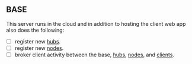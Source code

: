 ## BASE
This server runs in the cloud and in addition to hosting the client web app also does the following:
- [ ] register new [hubs](/HUB.md).
- [ ] register new [nodes](/NODE.md).
- [ ] broker client activity between the base, [hubs](/HUB.md), [nodes](/NODE.md), and [clients](/CLIENT.md).
